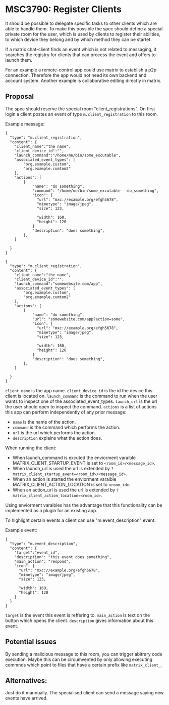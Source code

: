 # MSC3790: Register Clients
It should be possible to delegate specific tasks to other clients which are able to handle them. To make this 
possible the spec should define a special private room for the user, which is used by clients to register their 
abilities, to which device they belong and by which method they can be startet.

If a matrix chat-client finds an event which is not related to messaging, it searches the registry for clients
that can process the event and offers to launch them.

For an example a remote-control app could use matrix to establish a p2p connection. Therefore the app would not
need its own backend and account system. Another example is collaborative editing directly in matrix.

## Proposal

The spec should reserve the special room "client_registrations". 
On first login a client postes an event of type `m.client_registration` to this room.

Example message:
```
{
  "type": "m.client_registration",
  "content": {
    "client_name":"the name",
    "client_device_id":"",
    "launch_command":"/home/me/bin/some_excutable",
    "associated_event_types": [
        "org.example.custom",
        "org.example.cumtom2"
    ],
    "actions": [
        {
            "name": "do something",
            "command": "/home/me/bin/some_excutable --do_something",
            "icon": {
              "url": "mxc://example.org/efgh5678",
              "mimetype": "image/jpeg",
              "size": 123,

              "width": 160,
              "height": 120
            }
            "description": "does something",
        },
    ]
    
  }
}
```

```
{
  "type": "m.client_registration",
  "content": {
    "client_name":"the name",
    "client_device_id":"",
    "launch_command":"somewebsite.com/app",
    "associated_event_types": [
        "org.example.custom",
        "org.example.cumtom2"
    ],
    "actions": [
        {
            "name": "do something",
            "url": "somewebsite.com/app?action=some",
            "icon": {
              "url": "mxc://example.org/efgh5678",
              "mimetype": "image/jpeg",
              "size": 123,

              "width": 160,
              "height": 120
            }
            "description": "does something",
        },
    ]
    
  }
}
```

`client_name` is the app name.
`client_device_id` is the id the device this client is located on.
`launch_command` is the command to run when the user wants to inspect one of the associated_event_types.
`launch_url` is the url the user should open to inspect the command.
`actions` is a list of actions this app can perform independently of any prior message:
- `name` is the name of the action.
- `command` is the command which performs the action.
- `url` is the url which performs the action.
- `description` explains what the action does.

When running the client:
- When launch_command is excuted the enviorment varaible MATRIX_CLIENT_STARTUP_EVENT is set to `<room_id>/<message_id>`.
- When launch_url is used the url is extended by `?matrix_client_startup_event=<room_id>/<message_id>`.
- When an action is started the enviorment varaible MATRIX_CLIENT_ACTION_LOCATION is set to `<room_id>`.
- When an action_url is used the url is extended by `?matrix_client_action_location=<room_id>`.

Using enviorment varaibles has the advantage that this functionality can be implemented as a plugin for an existing app.

To highlight certain events a client can use "m.event_description" event.

Example event:
```
{
  "type": "m.event_description",
  "content": {
    "target":"event_id",
    "description": "this event does something",
    "main_action": "respond",
    "icon": {
      "url": "mxc://example.org/efgh5678",
      "mimetype": "image/jpeg",
      "size": 123,

      "width": 160,
      "height": 120
    }
  }
}
```

`target` is the event this event is reffering to.
`main_action` is text on the button which opens the client.
`description` gives information about this event.

## Potential issues
By sending a malicious message to this room, you can trigger abitrary code execution. Maybe this can be circumvented
by only allowing executing commnds which point to files that have a certain prefix like `matrix_client_`.

## Alternatives:
Just do it mannually. The specialised client can send a message saying new events have arrived.
